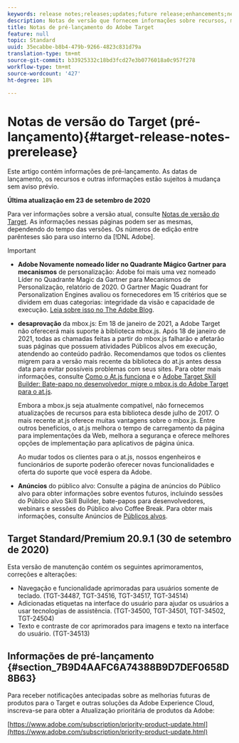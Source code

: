 ```yaml
---
keywords: release notes;releases;updates;future release;enhancements;new features;fixes;updates
description: Notas de versão que fornecem informações sobre recursos, melhorias e correções para as versões mais recentes ou futuras da DNL Adobe Target.
title: Notas de pré-lançamento do Adobe Target
feature: null
topic: Standard
uuid: 35ecabbe-b8b4-479b-9266-4823c831d79a
translation-type: tm+mt
source-git-commit: b33925332c18bd3fcd27e3b0776018a0c957f278
workflow-type: tm+mt
source-wordcount: '427'
ht-degree: 18%

---
```



# Notas de versão do Target (pré-lançamento){#target-release-notes-prerelease}

Este artigo contém informações de pré-lançamento. As datas de lançamento, os recursos e outras informações estão sujeitos à mudança sem aviso prévio.

**Última atualização em 23 de setembro de 2020**

Para ver informações sobre a versão atual, consulte [Notas de versão do Target](release-notes.md). As informações nessas páginas podem ser as mesmas, dependendo do tempo das versões. Os números de edição entre parênteses são para uso interno da [!DNL Adobe].

>[!IMPORTANT]
>
>* **Adobe Novamente nomeado líder no Quadrante Mágico Gartner para mecanismos** de personalização: Adobe foi mais uma vez nomeado Líder no Quadrante Magic da Gartner para Mecanismos de Personalização, relatório de 2020. O Gartner Magic Quadrant for Personalization Engines avaliou os fornecedores em 15 critérios que se dividem em duas categorias: integridade da visão e capacidade de execução. [Leia sobre isso no The Adobe Blog](https://theblog.adobe.com/adobe-again-named-leader-in-gartner-magic-quadrant-for-personalization-engines/).
   >
   >
* **desaprovação** da mbox.js: Em 18 de janeiro de 2021, a Adobe Target não oferecerá mais suporte à biblioteca mbox.js. Após 18 de janeiro de 2021, todas as chamadas feitas a partir do mbox.js falharão e afetarão suas páginas que possuem atividades Públicos alvos em execução, atendendo ao conteúdo padrão. Recomendamos que todos os clientes migrem para a versão mais recente da biblioteca do at.js antes dessa data para evitar possíveis problemas com seus sites. Para obter mais informações, consulte [Como o At.js funciona](/help/c-implementing-target/c-implementing-target-for-client-side-web/c-how-atjs-works/how-atjs-works.md) e o [Adobe Target Skill Builder: Bate-papo no desenvolvedor, migre o mbox.js do Adobe Target para o at.js](https://seminars.adobeconnect.com/ptdo6mfo6qn6/?proto=true).
   >
   >   
   Embora a mbox.js seja atualmente compatível, não fornecemos atualizações de recursos para esta biblioteca desde julho de 2017. O mais recente at.js oferece muitas vantagens sobre o mbox.js. Entre outros benefícios, o at.js melhora o tempo de carregamento da página para implementações da Web, melhora a segurança e oferece melhores opções de implementação para aplicativos de página única.
   >
   >   
   Ao mudar todos os clientes para o at.js, nossos engenheiros e funcionários de suporte poderão oferecer novas funcionalidades e oferta do suporte que você espera da Adobe.
   >
   >
* **Anúncios** do público alvo: Consulte a página de anúncios do Público alvo para obter informações sobre eventos futuros, incluindo sessões do Público alvo Skill Builder, bate-papos para desenvolvedores, webinars e sessões do Público alvo Coffee Break. Para obter mais informações, consulte Anúncios de [Públicos alvos](/help/r-release-notes/target-announcements.md).


## Target Standard/Premium 20.9.1 (30 de setembro de 2020)

Esta versão de manutenção contém os seguintes aprimoramentos, correções e alterações:

* Navegação e funcionalidade aprimoradas para usuários somente de teclado. (TGT-34487, TGT-34516, TGT-34517, TGT-34514)
* Adicionadas etiquetas na interface do usuário para ajudar os usuários a usar tecnologias de assistência. (TGT-34500, TGT-34501, TGT-34502, TGT-24504)
* Texto e contraste de cor aprimorados para imagens e texto na interface do usuário. (TGT-34513)

## Informações de pré-lançamento {#section_7B9D4AAFC6A74388B9D7DEF0658D8B63}

Para receber notificações antecipadas sobre as melhorias futuras de produtos para o Target e outras soluções da Adobe Experience Cloud, inscreva-se para obter a Atualização prioritária de produtos da Adobe:

[https://www.adobe.com/subscription/priority-product-update.html](https://www.adobe.com/subscription/priority-product-update.html)
